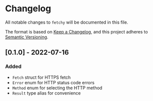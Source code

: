 # Changelog
All notable changes to `fetchy` will be documented in this file.

The format is based on [Keep a Changelog](https://keepachangelog.com/en/1.0.0/),
and this project adheres to [Semantic Versioning](https://jeronlau.tk/semver/).

## [0.1.0] - 2022-07-16
### Added
 - `Fetch` struct for HTTPS fetch
 - `Error` enum for HTTP status code errors
 - `Method` enum for selecting the HTTP method
 - `Result` type alias for convenience
